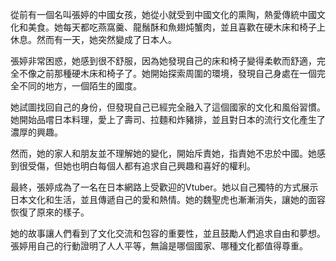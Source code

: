 從前有一個名叫張婷的中國女孩，她從小就受到中國文化的熏陶，熱愛傳統中國文化和美食。她每天都吃燕窩羹、龍鬚酥和魚翅炖蟹肉，並且喜歡在硬木床和椅子上休息。然而有一天，她突然變成了日本人。

張婷非常困惑，她感到很不舒服，因為她發現自己的床和椅子變得柔軟而舒適，完全不像之前那種硬木床和椅子了。她開始探索周圍的環境，發現自己身處在一個完全不同的地方，一個陌生的國度。

她試圖找回自己的身份，但發現自己已經完全融入了這個國家的文化和風俗習慣。她開始品嚐日本料理，愛上了壽司、拉麵和炸豬排，並且對日本的流行文化產生了濃厚的興趣。

然而，她的家人和朋友並不理解她的變化，開始斥責她，指責她不忠於中國。她感到很受傷，但她也明白每個人都有追求自己興趣和喜好的權利。

最終，張婷成為了一名在日本網路上受歡迎的Vtuber。她以自己獨特的方式展示日本文化和生活，並且傳遞自己的愛和熱情。她的魏聖虎也漸漸消失，讓她的面容恢復了原來的樣子。

她的故事讓人們看到了文化交流和包容的重要性，並且鼓勵人們追求自由和夢想。張婷用自己的行動證明了人人平等，無論是哪個國家、哪種文化都值得尊重。
